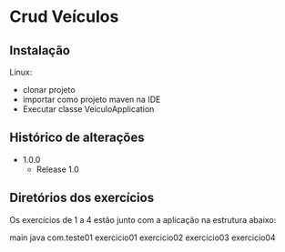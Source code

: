 # Crud Veículos

## Instalação

Linux:

- clonar projeto
- importar como projeto maven na IDE
- Executar classe VeiculoApplication

## Histórico de alterações

* 1.0.0
    * Release 1.0

## Diretórios dos exercícios

Os exercícios de 1 a 4 estão junto com a aplicação na estrutura abaixo:

main
    java
        com.teste01
                  exercicio01
                  exercicio02
                  exercicio03
                  exercicio04                                    
